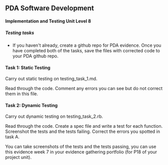 ## PDA Software Development
#### Implementation and Testing Unit Level 8

##### Testing tasks

 - If you haven't already, create a github repo for PDA evidence. Once you have completed both of the tasks, save the files with corrected code to your PDA github repo.

#### Task 1: Static Testing

  Carry out static testing on testing_task_1.md.  

  Read through the code. Comment any errors you can see but do not correct them in this file.


#### Task 2: Dynamic Testing

  Carry out dynamic testing on testing_task_2.rb.

  Read through the code.
  Create a spec file and write a test for each function.
  Screenshot the tests and the tests failing.
  Correct the errors you spotted in task A.

  You can take screenshots of the tests and the tests passing, you can use this evidence week 7 in your evidence gathering portfolio (for P18 of your project unit).
